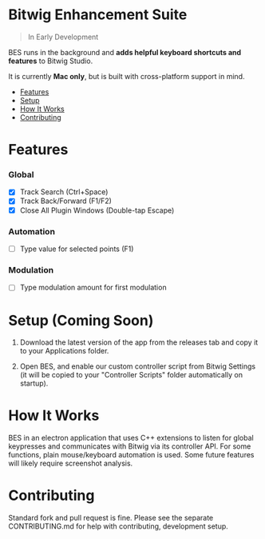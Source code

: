 # Bitwig Enhancement Suite

> In Early Development

BES runs in the background and **adds helpful keyboard shortcuts and features** to Bitwig Studio.

It is currently **Mac only**, but is built with cross-platform support in mind.

- [Features](#features)
- [Setup](#setup)
- [How It Works](#how-it-works)
- [Contributing](#contributing)

# Features

### Global

- [x] Track Search (Ctrl+Space)
- [x] Track Back/Forward (F1/F2)
- [x] Close All Plugin Windows (Double-tap Escape)

### Automation

- [ ] Type value for selected points (F1)

### Modulation

- [ ] Type modulation amount for first modulation

# Setup (Coming Soon)

1. Download the latest version of the app from the releases tab and copy it to your Applications folder. 

2. Open BES, and enable our custom controller script from Bitwig Settings (it will be copied to your "Controller Scripts" folder automatically on startup).

# How It Works

BES in an electron application that uses C++ extensions to listen for global keypresses and communicates with Bitwig via its controller API. For some functions, plain mouse/keyboard automation is used. Some future features will likely require screenshot analysis.

# Contributing

Standard fork and pull request is fine. Please see the separate CONTRIBUTING.md for help with contributing, development setup.
